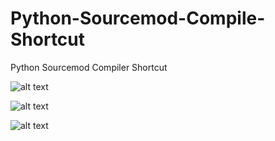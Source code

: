 # Python-Sourcemod-Compile-Shortcut
Python Sourcemod Compiler Shortcut

![alt text](https://image.prntscr.com/image/VF4eFm_ORTO2RoI3HaHwHQ.png)

![alt text](https://image.prntscr.com/image/TpE_rxV2Q8_CADSyH9HUCg.png)

![alt text](https://image.prntscr.com/image/q1tig6pvTSekuAgxUgArNQ.png)

